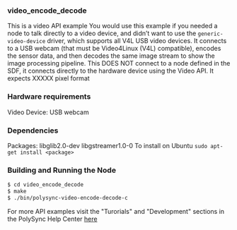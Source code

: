 ### video_encode_decode
This is a video API example
You would use this example if you needed a node to talk directly to a video device, and didn’t want to use the `generic-video-device` driver, which supports all V4L USB video devices.
It connects to a USB webcam (that must be Video4Linux (V4L) compatible), encodes the sensor data, and then decodes the same image stream to show the image processing pipeline.
This DOES NOT connect to a node defined in the SDF, it connects directly to the hardware device using the Video API.
It expects XXXXX pixel format

### Hardware requirements
Video Device:  USB webcam

### Dependencies
Packages: libglib2.0-dev libgstreamer1.0-0
To install on Ubuntu
`sudo apt-get install <package>`

### Building and Running the Node
```bash
$ cd video_encode_decode
$ make
$ ./bin/polysync-video-encode-decode-c 
```

For more API examples visit the "Turorials" and "Development" sections in the PolySync Help Center [here](https://help.polysync.io/articles/)
